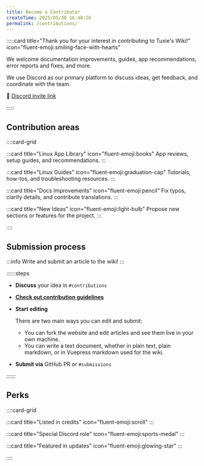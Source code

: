 ```yaml
---
title: Become a Contributor
createTime: 2025/05/30 16:48:26
permalink: /contributions/
---
```


:::::card title="Thank you for your interest in contributing to Tuxie's Wiki!" icon="fluent-emoji:smiling-face-with-hearts"

We welcome documentation improvements, guides, app recommendations, error reports and fixes, and more.

We use Discord as our primary platform to discuss ideas, get feedback, and coordinate with the team.

🔗 [Discord invite link](https://discord.gg/WkeNeu8NGt)

:::::

## Contribution areas

::::card-grid

:::card title="Linux App Library" icon="fluent-emoji:books"
App reviews, setup guides, and recommendations.
:::

:::card title="Linux Guides" icon="fluent-emoji:graduation-cap"
Tutorials, how-tos, and troubleshooting resources.
:::

:::card title="Docs Improvements" icon="fluent-emoji:pencil"
Fix typos, clarify details, and contribute translations.
:::

:::card title="New Ideas" icon="fluent-emoji:light-bulb"
Propose new sections or features for the project.
:::

::::

## Submission process

:::info Write and submit an article to the wiki!
:::

::::::steps

- **Discuss** your idea in `#contributions`

- [**Check out contribution guidelines**](./guidelines.md)

- **Start editing**

  There are two main ways you can edit and submit:

  - You can fork the website and edit articles and see them live in your own machine.
  - You can write a text document, whether in plain text, plain markdown, or in Vuepress markdown used for the wiki.

- **Submit via** GitHub PR or `#submissions`

::::::

## Perks

::::card-grid

:::card title="Listed in credits" icon="fluent-emoji:scroll"
:::

:::card title="Special Discord role" icon="fluent-emoji:sports-medal"
:::

:::card title="Featured in updates" icon="fluent-emoji:glowing-star"
:::

::::
